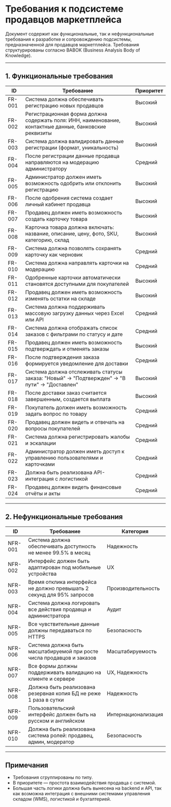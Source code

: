 # Требования к подсистеме продавцов маркетплейса

Документ содержит как функциональные, так и нефункциональные требования к разработке и сопровождению подсистемы, предназначенной для продавцов маркетплейса. Требования структурированы согласно BABOK (Business Analysis Body of Knowledge).

---

## 1. Функциональные требования

| ID     | Требование                                                   | Приоритет |
|--------|--------------------------------------------------------------|-----------|
| FR-001 | Система должна обеспечивать регистрацию новых продавцов     | Высокий   |
| FR-002 | Регистрационная форма должна содержать поля: ИНН, наименование, контактные данные, банковские реквизиты | Высокий   |
| FR-003 | Система должна валидировать данные регистрации (формат, уникальность) | Высокий   |
| FR-004 | После регистрации данные продавца направляются на модерацию администратору | Средний   |
| FR-005 | Администратор должен иметь возможность одобрить или отклонить регистрацию | Высокий   |
| FR-006 | После одобрения система создает личный кабинет продавца     | Высокий   |
| FR-007 | Продавец должен иметь возможность создать карточку товара   | Высокий   |
| FR-008 | Карточка товара должна включать: название, описание, цену, фото, SKU, категорию, склад | Высокий   |
| FR-009 | Система должна позволять сохранять карточку как черновик    | Средний   |
| FR-010 | Система должна направлять карточки на модерацию             | Средний   |
| FR-011 | Одобренные карточки автоматически становятся доступными для покупателей | Высокий   |
| FR-012 | Продавец должен иметь возможность изменять остатки на складе | Высокий   |
| FR-013 | Система должна поддерживать массовую загрузку данных через Excel или API | Средний   |
| FR-014 | Система должна отображать список заказов с фильтрами по статусу и дате | Средний   |
| FR-015 | Продавец должен иметь возможность подтверждать и отменять заказы | Высокий   |
| FR-016 | После подтверждения заказа формируется уведомление для доставки | Средний   |
| FR-017 | Система должна отслеживать статусы заказа: "Новый" → "Подтвержден" → "В пути" → "Доставлен" | Высокий   |
| FR-018 | После доставки заказ считается завершенным, создается выплата | Высокий   |
| FR-019 | Покупатель должен иметь возможность задать вопрос по товару | Средний   |
| FR-020 | Продавец должен видеть и отвечать на вопросы покупателей    | Средний   |
| FR-021 | Система должна регистрировать жалобы и эскалации            | Средний   |
| FR-022 | Администратор должен иметь доступ к управлению пользователями и карточками | Средний   |
| FR-023 | Должна быть реализована API-интеграция с логистикой         | Средний   |
| FR-024 | Продавец должен видеть финансовые отчёты и акты             | Средний   |

---

## 2. Нефункциональные требования

| ID     | Требование                                                   | Категория        |
|--------|--------------------------------------------------------------|------------------|
| NFR-001 | Система должна обеспечивать доступность не менее 99.5% в месяц | Надежность       |
| NFR-002 | Интерфейс должен быть адаптирован под мобильные устройства | UX               |
| NFR-003 | Время отклика интерфейса не должно превышать 2 секунд для 95% запросов | Производительность |
| NFR-004 | Система должна логировать все действия продавца и администратора | Аудит            |
| NFR-005 | Все чувствительные данные должны передаваться по HTTPS      | Безопасность     |
| NFR-006 | Система должна быть масштабируемой при росте числа продавцов и заказов | Масштабируемость |
| NFR-007 | Все формы должны поддерживать валидацию на клиенте и сервере | UX, Надежность   |
| NFR-008 | Должна быть реализована резервная копия БД не реже 1 раза в сутки | Надежность       |
| NFR-009 | Пользовательский интерфейс должен быть на русском и английском | Интернационализация |
| NFR-010 | Должна быть реализована система ролей: продавец, админ, модератор | Безопасность     |

---

## Примечания

- Требования сгруппированы по типу.
- В приоритете — простота взаимодействия продавца с системой.
- Большая часть логики должна быть вынесена на backend и API, так как возможна интеграция с внешними системами управления складом (WMS), логистикой и бухгалтерией.
